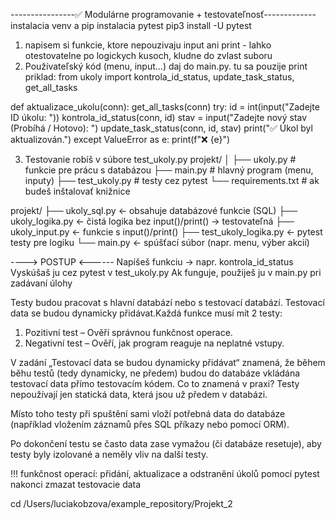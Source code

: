 ----------------✅ Modulárne programovanie + testovateľnosť-------------
instalacia venv a pip
instalacia pytest pip3 install -U pytest

1. napisem si funkcie, ktore nepouzivaju input ani print - lahko otestovatelne
po logickych kusoch, kludne do zvlast suboru
2. Používateľský kód (menu, input...) daj do main.py. tu sa pouzije print
priklad:
from ukoly import kontrola_id_status, update_task_status, get_all_tasks

def aktualizace_ukolu(conn):
    get_all_tasks(conn)
    try:
        id = int(input("Zadejte ID úkolu: "))
        kontrola_id_status(conn, id)
        stav = input("Zadejte nový stav (Probíhá / Hotovo): ")
        update_task_status(conn, id, stav)
        print("✅ Úkol byl aktualizován.")
    except ValueError as e:
        print(f"❌ {e}")

3. Testovanie robíš v súbore test_ukoly.py
projekt/
│
├── ukoly.py          # funkcie pre prácu s databázou
├── main.py           # hlavný program (menu, inputy)
├── test_ukoly.py     # testy cez pytest
└── requirements.txt  # ak budeš inštalovať knižnice

projekt/
├── ukoly_sql.py          ← obsahuje databázové funkcie (SQL)
├── ukoly_logika.py       ← čistá logika bez input()/print() → testovateľná
├── ukoly_input.py        ← funkcie s input()/print()
├── test_ukoly_logika.py  ← pytest testy pre logiku
└── main.py               ← spúšťací súbor (napr. menu, výber akcií)

----> POSTUP <------ 
Napíšeš funkciu → napr. kontrola_id_status
Vyskúšaš ju cez pytest v test_ukoly.py
Ak funguje, použiješ ju v main.py pri zadávaní úlohy


Testy budou pracovat s hlavní databází nebo s testovací databází. Testovací data se budou dynamicky přidávat.Každá funkce musí mít 2 testy: 
1. Pozitivní test – Ověří správnou funkčnost operace.
2. Negativní test – Ověří, jak program reaguje na neplatné vstupy.

V zadání „Testovací data se budou dynamicky přidávat“ znamená, že během běhu testů (tedy dynamicky, ne předem) budou do databáze vkládána testovací data přímo testovacím kódem.
Co to znamená v praxi?
Testy nepoužívají jen statická data, která jsou už předem v databázi.

Místo toho testy při spuštění sami vloží potřebná data do databáze (například vložením záznamů přes SQL příkazy nebo pomocí ORM).

Po dokončení testu se často data zase vymažou (či databáze resetuje), aby testy byly izolované a neměly vliv na další testy.

!!! funkčnost operací: přidání, aktualizace a odstranění úkolů pomocí pytest
nakonci zmazat testovacie data

cd /Users/luciakobzova/example_repository/Projekt_2